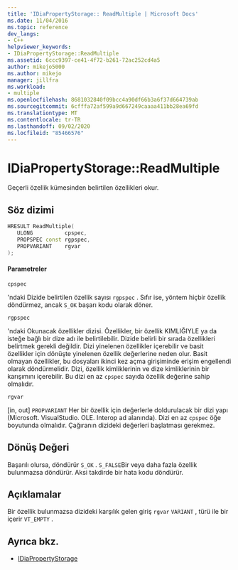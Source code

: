 ```yaml
---
title: 'IDiaPropertyStorage:: ReadMultiple | Microsoft Docs'
ms.date: 11/04/2016
ms.topic: reference
dev_langs:
- C++
helpviewer_keywords:
- IDiaPropertyStorage::ReadMultiple
ms.assetid: 6ccc9397-ce41-4f72-b261-72ac252cd4a5
author: mikejo5000
ms.author: mikejo
manager: jillfra
ms.workload:
- multiple
ms.openlocfilehash: 8681032840f09bcc4a90df66b3a6f37d664739ab
ms.sourcegitcommit: 6cfffa72af599a9d667249caaaa411bb28ea69fd
ms.translationtype: MT
ms.contentlocale: tr-TR
ms.lasthandoff: 09/02/2020
ms.locfileid: "85466576"
---
```

# <a name="idiapropertystoragereadmultiple"></a>IDiaPropertyStorage::ReadMultiple
Geçerli özellik kümesinden belirtilen özellikleri okur.

## <a name="syntax"></a>Söz dizimi

```C++
HRESULT ReadMultiple( 
   ULONG          cpspec,
   PROPSPEC const rgpspec,
   PROPVARIANT    rgvar
);
```

#### <a name="parameters"></a>Parametreler
 `cpspec`

'ndaki Dizide belirtilen özellik sayısı `rgpspec` . Sıfır ise, yöntem hiçbir özellik döndürmez, ancak `S_OK` başarı kodu olarak döner.

 `rgpspec`

'ndaki Okunacak özellikler dizisi. Özellikler, bir özellik KIMLIĞIYLE ya da isteğe bağlı bir dize adı ile belirtilebilir. Dizide belirli bir sırada özellikleri belirtmek gerekli değildir. Dizi yinelenen özellikler içerebilir ve basit özellikler için dönüşte yinelenen özellik değerlerine neden olur. Basit olmayan özellikler, bu dosyaları ikinci kez açma girişiminde erişim engellendi olarak döndürmelidir. Dizi, özellik kimliklerinin ve dize kimliklerinin bir karışımını içerebilir. Bu dizi en az `cpspec` sayıda özellik değerine sahip olmalıdır.

 `rgvar`

[in, out] `PROPVARIANT` Her bir özellik için değerlerle doldurulacak bir dizi yapı (Microsoft. VisualStudio. OLE. Interop ad alanında). Dizi en az `cpspec` öğe boyutunda olmalıdır. Çağıranın dizideki değerleri başlatması gerekmez.

## <a name="return-value"></a>Dönüş Değeri
 Başarılı olursa, döndürür `S_OK` . `S_FALSE`Bir veya daha fazla özellik bulunmazsa döndürür. Aksi takdirde bir hata kodu döndürür.

## <a name="remarks"></a>Açıklamalar
 Bir özellik bulunmazsa dizideki karşılık gelen giriş `rgvar` `VARIANT` , türü ile bir içerir `VT_EMPTY` .

## <a name="see-also"></a>Ayrıca bkz.
- [IDiaPropertyStorage](../../debugger/debug-interface-access/idiapropertystorage.md)